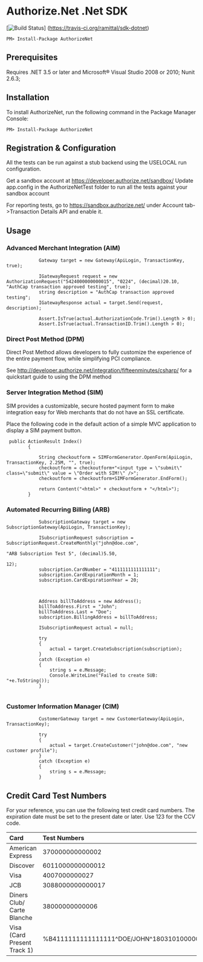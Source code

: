 # Authorize.Net .Net SDK

[![Build Status](https://travis-ci.org/ramittal/sdk-dotnet.png?branch=master)]
(https://travis-ci.org/ramittal/sdk-dotnet)

`PM> Install-Package AuthorizeNet`



## Prerequisites

Requires .NET 3.5 or later and Microsoft&reg; Visual Studio 2008 or 2010; Nunit 2.6.3;


## Installation
To install AuthorizeNet, run the following command in the Package Manager Console:

`PM> Install-Package AuthorizeNet`


## Registration & Configuration

All the tests can be run against a stub backend using the USELOCAL run configuration.

Get a sandbox account at https://developer.authorize.net/sandbox/
Update app.config in the AuthorizeNetTest folder to run all the tests against your sandbox account

For reporting tests, go to https://sandbox.authorize.net/ under Account tab->Transaction Details API and enable it.


## Usage

### Advanced Merchant Integration (AIM)

````
            Gateway target = new Gateway(ApiLogin, TransactionKey, true);

            IGatewayRequest request = new AuthorizationRequest("5424000000000015", "0224", (decimal)20.10, "AuthCap transaction approved testing", true);
            string description = "AuthCap transaction approved testing";
            IGatewayResponse actual = target.Send(request, description);

            Assert.IsTrue(actual.AuthorizationCode.Trim().Length > 0);
            Assert.IsTrue(actual.TransactionID.Trim().Length > 0);
````

### Direct Post Method (DPM)

Direct Post Method allows developers to fully customize the experience of the entire payment flow, while simplifying PCI compliance.

See http://developer.authorize.net/integration/fifteenminutes/csharp/ for a quickstart guide to using the DPM method


### Server Integration Method (SIM)

SIM provides a customizable, secure hosted payment form to make integration easy for Web merchants that do not have an SSL certificate.

Place the following code in the default action of a simple MVC application to display a SIM payment button.

````
 public ActionResult Index()
        {

            String checkoutform = SIMFormGenerator.OpenForm(ApiLogin, TransactionKey, 2.25M, "", true);
            checkoutform = checkoutform+"<input type = \"submit\" class=\"submit\" value = \"Order with SIM!\" />";
            checkoutform = checkoutform+SIMFormGenerator.EndForm();

            return Content("<html>" + checkoutform + "</html>");
        }

````  

### Automated Recurring Billing (ARB)
````
            SubscriptionGateway target = new SubscriptionGateway(ApiLogin, TransactionKey);

            ISubscriptionRequest subscription = SubscriptionRequest.CreateMonthly("john@doe.com",
                                                                                  "ARB Subscription Test 5", (decimal)5.50,
                                                                                  12);
            subscription.CardNumber = "4111111111111111";
            subscription.CardExpirationMonth = 1;
            subscription.CardExpirationYear = 20;



            Address billToAddress = new Address();
            billToAddress.First = "John";
            billToAddress.Last = "Doe";
            subscription.BillingAddress = billToAddress;

            ISubscriptionRequest actual = null;

            try
            {
                actual = target.CreateSubscription(subscription);
            }
            catch (Exception e)
            {
                string s = e.Message;
                Console.WriteLine("Failed to create SUB: "+e.ToString());
            }
            
````
### Customer Information Manager (CIM)
````
            CustomerGateway target = new CustomerGateway(ApiLogin, TransactionKey);

            try
            {
                actual = target.CreateCustomer("john@doe.com", "new customer profile");
            }
            catch (Exception e)
            {
                string s = e.Message;
            }

````



## Credit Card Test Numbers

For your reference, you can use the following test credit card numbers.
The expiration date must be set to the present date or later. Use 123 for
the CCV code.

| Card                        | Test Numbers                                                 |
| :-------------------------- | :----------------------------------------------------------- |
| American Express            | 370000000000002                                              |
| Discover                    | 6011000000000012                                             |
| Visa                        | 4007000000027                                                |
| JCB                         | 3088000000000017                                             |
| Diners Club/ Carte Blanche  | 38000000000006                                               |
| Visa (Card Present Track 1) | %B4111111111111111^DOE/JOHN^1803101000000000020000831000000? |

